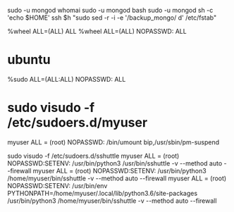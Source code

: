 sudo -u mongod whomai
sudo -u mongod bash
sudo -u mongod sh -c 'echo $HOME'
ssh $h "sudo sed -r -i -e '/backup_mongo/ d' /etc/fstab"

%wheel  ALL=(ALL)             ALL
%wheel  ALL=(ALL)   NOPASSWD: ALL

# ubuntu
%sudo   ALL=(ALL:ALL) NOPASSWD: ALL


# sudo visudo -f /etc/sudoers.d/myuser
myuser  ALL = (root) NOPASSWD: /bin/umount bip,/usr/sbin/pm-suspend

sudo visudo -f /etc/sudoers.d/sshuttle
myuser  ALL = (root) NOPASSWD:SETENV: /usr/bin/python3 /usr/bin/sshuttle -v --method auto --firewall
myuser  ALL = (root) NOPASSWD:SETENV: /usr/bin/python3 /home/myuser/bin/sshuttle -v --method auto --firewall
myuser  ALL = (root) NOPASSWD:SETENV: /usr/bin/env PYTHONPATH=/home/myuser/.local/lib/python3.6/site-packages /usr/bin/python3 /home/myuser/bin/sshuttle -v --method auto --firewall



